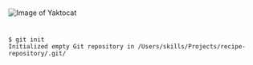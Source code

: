 # 
![Image of Yaktocat](https://octodex.github.com/images/yaktocat.png)
# 
```
$ git init
Initialized empty Git repository in /Users/skills/Projects/recipe-repository/.git/
```
